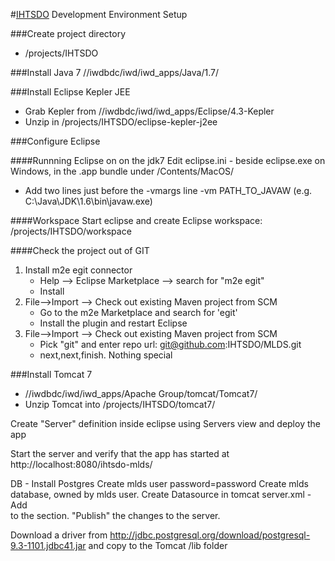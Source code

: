 
#[IHTSDO](http://www.ihtsdo.org "IHTSDO") Development Environment Setup

###Create project directory
- /projects/IHTSDO


###Install Java 7
//iwdbdc/iwd/iwd_apps/Java/1.7/


###Install Eclipse Kepler JEE
- Grab Kepler from //iwdbdc/iwd/iwd_apps/Eclipse/4.3-Kepler
- Unzip in /projects/IHTSDO/eclipse-kepler-j2ee


###Configure Eclipse

####Runnning Eclipse on on the jdk7
Edit eclipse.ini - beside eclipse.exe on Windows, in the .app bundle under /Contents/MacOS/
- Add two lines just before the -vmargs line
	-vm
	PATH_TO_JAVAW (e.g. C:\Java\JDK\1.6\bin\javaw.exe)

####Workspace
Start eclipse and create Eclipse workspace: /projects/IHTSDO/workspace

####Check the project out of GIT
1. Install m2e egit connector 
	- Help --> Eclipse Marketplace --> search for "m2e egit"
	- Install
2. File-->Import --> Check out existing Maven project from SCM
	- Go to the m2e Marketplace and search for 'egit'
	- Install the plugin and restart Eclipse
3. File-->Import --> Check out existing Maven project from SCM
	- Pick "git" and enter repo url: git@github.com:IHTSDO/MLDS.git
	- next,next,finish.  Nothing special


###Install Tomcat 7

- //iwdbdc/iwd/iwd_apps/Apache Group/tomcat/Tomcat7/
- Unzip Tomcat into /projects/IHTSDO/tomcat7/

Create "Server" definition inside eclipse using Servers view and deploy the app

Start the server and verify that the app has started at http://localhost:8080/ihtsdo-mlds/

DB -
Install Postgres
Create mlds user password=password
Create mlds database, owned by mlds user.
Create Datasource in tomcat server.xml - Add
	<!-- IHTSDO MLDS datasource -->  
    <Resource 
    	name="comp:env/jdbc/mlds" 
    	type="javax.sql.DataSource" 
    	url="jdbc:postgresql:mlds" 
    	driverClassName="org.postgresql.Driver" 
    	auth="Container" 
    	username="mlds"
    	password="password" 
    	maxActive="20" maxIdle="4" 
    	/>
to the <GlobalNamingResources> section.
"Publish" the changes to the server.

Download a driver from http://jdbc.postgresql.org/download/postgresql-9.3-1101.jdbc41.jar
and copy to the Tomcat /lib folder


